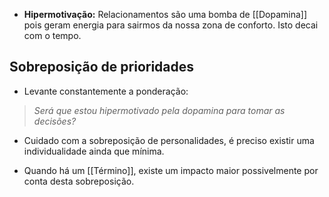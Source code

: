 - **Hipermotivação:** Relacionamentos são uma bomba de [[Dopamina]] pois geram energia para sairmos da nossa zona de conforto. Isto decai com o tempo.

## Sobreposição de prioridades

- Levante constantemente a ponderação:

> *Será que estou hipermotivado pela dopamina para tomar as decisões?*

- Cuidado com a sobreposição de personalidades, é preciso existir uma individualidade ainda que mínima.

- Quando há um [[Término]], existe um impacto maior possivelmente por conta desta sobreposição.








